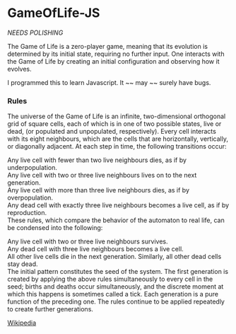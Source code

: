 # GameOfLife-JS
*NEEDS POLISHING*

The Game of Life is a zero-player game, meaning that its evolution is determined by its initial state, requiring no further input. One interacts with the Game of Life by creating an initial configuration and observing how it evolves.    

I programmed this to learn Javascript. It ~~ may ~~ surely have bugs.

### Rules
The universe of the Game of Life is an infinite, two-dimensional orthogonal grid of square cells, each of which is in one of two possible states, live or dead, (or populated and unpopulated, respectively). Every cell interacts with its eight neighbours, which are the cells that are horizontally, vertically, or diagonally adjacent. At each step in time, the following transitions occur:    


Any live cell with fewer than two live neighbours dies, as if by underpopulation.    
Any live cell with two or three live neighbours lives on to the next generation.    
Any live cell with more than three live neighbours dies, as if by overpopulation.    
Any dead cell with exactly three live neighbours becomes a live cell, as if by reproduction.    
These rules, which compare the behavior of the automaton to real life, can be condensed into the following:    


Any live cell with two or three live neighbours survives.     
Any dead cell with three live neighbours becomes a live cell.    
All other live cells die in the next generation. Similarly, all other dead cells stay dead.    
The initial pattern constitutes the seed of the system. The first generation is created by applying the above rules simultaneously to every cell in the seed; births and deaths occur simultaneously, and the discrete moment at which this happens is sometimes called a tick. Each generation is a pure function of the preceding one. The rules continue to be applied repeatedly to create further generations.    


[Wikipedia](https://en.wikipedia.org/wiki/Conway%27s_Game_of_Life)
